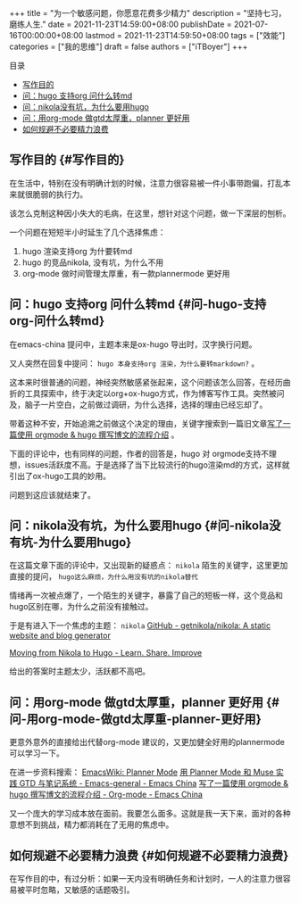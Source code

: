 +++
title = "为一个敏感问题，你愿意花费多少精力"
description = "坚持七习，磨练人生."
date = 2021-11-23T14:59:00+08:00
publishDate = 2021-07-16T00:00:00+08:00
lastmod = 2021-11-23T14:59:50+08:00
tags = ["效能"]
categories = ["我的思维"]
draft = false
authors = ["iTBoyer"]
+++

<div class="ox-hugo-toc toc">
<div></div>

<div class="heading">&#30446;&#24405;</div>

- [写作目的](#写作目的)
- [问：hugo 支持org 问什么转md](#问-hugo-支持org-问什么转md)
- [问：nikola没有坑，为什么要用hugo](#问-nikola没有坑-为什么要用hugo)
- [问：用org-mode 做gtd太厚重，planner 更好用](#问-用org-mode-做gtd太厚重-planner-更好用)
- [如何规避不必要精力浪费](#如何规避不必要精力浪费)

</div>
<!--endtoc-->


## 写作目的 {#写作目的}

在生活中，特别在没有明确计划的时候，注意力很容易被一件小事带跑偏，打乱本来就很脆弱的执行力。  

该怎么克制这种因小失大的毛病，在这里，想针对这个问题，做一下深层的刨析。  

一个问题在短短半小时延生了几个选择焦虑：  

1.  hugo 渲染支持org 为什要转md
2.  hugo 的竞品nikola, 没有坑，为什么不用
3.  org-mode 做时间管理太厚重，有一款plannermode 更好用


## 问：hugo 支持org 问什么转md {#问-hugo-支持org-问什么转md}

在emacs-china 提问中，主题本来是ox-hugo 导出时，汉字换行问题。  

又人突然在回复中提问： `hugo 本身支持org 渲染，为什么要转markdown?` 。  

这本来时很普通的问题，神经突然敏感紧张起来，这个问题该怎么回答，在经历曲折的工具探索中，终于决定以org+ox-hugo方式，作为博客写作工具。突然被问及，脑子一片空白，之前做过调研，为什么选择，选择的理由已经忘却了。  

带着这种不安，开始追溯之前做这个决定的理由，关键字搜索到一篇旧文章[写了一篇使用 orgmode & hugo 撰写博文的流程介绍](https://emacs-china.org/t/topic/5427) 。  

下面的评论中，也有同样的问题，作者的回答是，hugo 对 orgmode支持不理想，issues活跃度不高。于是选择了当下比较流行的hugo渲染md的方式，这样就引出了ox-hugo工具的妙用。  

问题到这应该就结束了。  


## 问：nikola没有坑，为什么要用hugo {#问-nikola没有坑-为什么要用hugo}

在这篇文章下面的评论中，又出现新的疑惑点： `nikola` 陌生的关键字，这里更加直接的提问， `hugo这么麻烦，为什么用没有坑的nikola替代`  

情绪再一次被点爆了，一个陌生的关键字，暴露了自己的短板一样，这个竞品和hugo区别在哪，为什么之前没有接触过。  

于是有进入下一个焦虑的主题： `nikola` [GitHub - getnikola/nikola: A static website and blog generator](https://github.com/getnikola/nikola)  

[Moving from Nikola to Hugo - Learn. Share. Improve](https://learnings.desipenguin.com/post/migrating-to-hugo/)  

给出的答案时主题太少，活跃都不高吧。  


## 问：用org-mode 做gtd太厚重，planner 更好用 {#问-用org-mode-做gtd太厚重-planner-更好用}

更意外意外的直接给出代替org-mode 建议的，又更加健全好用的plannermode 可以学习一下。  

在进一步资料搜索： [EmacsWiki: Planner Mode](https://www.emacswiki.org/emacs/PlannerMode) [用 Planner Mode 和 Muse 实践 GTD 与笔记系统 - Emacs-general - Emacs China](https://emacs-china.org/t/planner-mode-muse-gtd/3199) [写了一篇使用 orgmode & hugo 撰写博文的流程介绍 - Org-mode - Emacs China](https://emacs-china.org/t/topic/5427/17?u=huos3203)  

又一个庞大的学习成本放在面前。我要怎么面多。这就是我一天下来，面对的各种意想不到挑战，精力都消耗在了无用的焦虑中。  


## 如何规避不必要精力浪费 {#如何规避不必要精力浪费}

在写作目的中，有过分析：如果一天内没有明确任务和计划时，一人的注意力很容易被平时忽略，又敏感的话题吸引。

